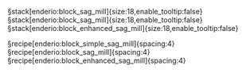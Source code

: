 §stack[enderio:block_sag_mill]{size:18,enable_tooltip:false}§stack[enderio:block_sag_mill]{size:18,enable_tooltip:false}§stack[enderio:block_enhanced_sag_mill]{size:18,enable_tooltip:false}

§recipe[enderio:block_simple_sag_mill]{spacing:4}
§recipe[enderio:block_sag_mill]{spacing:4}
§recipe[enderio:block_enhanced_sag_mill]{spacing:4}